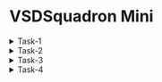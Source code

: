 # VSDSquadron Mini 

<details>
<summary>Task-1</summary>

+ In this program we will be using **RISC-V GNU Compiler Toolchain** to compile our c programs into risc v instructions. 
+ Then we will be using **Iverilog** to compile & simulate our verilog files. 
+ We will be using **GTKwave** to view the relevant waveforms obtained from verilog simulation.
+ Also we will be using **Yosys** to synthesis our RTL.
### Steps to install git

```
 sudo apt-get install git
 git clone https://github.com/kunalg123/vsdflow.git
 cd vsdflow
 chmod 777 opensource_eda_tool_install.sh
 ./opensource_eda_tool_install.sh
 ./vsdflow spi_slave_design_details.csv
 ./vsdflow picorv32_design_details.csv

```
![1](https://github.com/Amrutha3515/vsdmini/assets/150571663/7d1db528-055d-4aa6-a059-d648f1e5b220)

  ### steps to install RISC-V GNU-TOOL CHAIN
  
   + For installing the riscv-gnu tool chain on ubuntu computer first clone the following repository 
```
git clone https://github.com/riscv/riscv-gnu-toolchain   _where_u_want_to_clone_repo
  ```
```
sudo apt-get install autoconf automake autotools-dev curl python3 python3-pip libmpc-dev libmpfr-dev libgmp-dev gawk build-essential bison flex texinfo gperf libtool patchutils bczlib1g-dev libexpat-dev ninja-build git cmake libglib2.0-dev libslirp-dev
 ``` 
#### The above code shows error : unable to locate the libslirp then use
```
sudo apt-get install autoconf automake autotools-dev curl python3 python3-pip libmpc-dev libmpfr-dev libgmp-dev gawk build-essential bison flex texinfo gperf libtool patchutils bc zlib1g-dev libexpat1-dev ninja-build git cmake libglib2.0-dev
cd directory_where_u_want_to_clone_repo
mkdir build
cd build
../configure --prefix=/absolute/path/where/u/want/to/keep/the/tools --enable-multilib
make
```
![4-1](https://github.com/Amrutha3515/vsdmini/assets/150571663/8cf8fb5a-3187-49ff-a44b-7a0ec1092150)

![5](https://github.com/Amrutha3515/vsdmini/assets/150571663/804ccf2e-e71a-4c24-87b0-923e061f03ab)

![7](https://github.com/Amrutha3515/vsdmini/assets/150571663/5889341e-e22f-4f75-af98-3f3981ceaf8e)
### Steps to install Yosys

```
sudo apt install yosys
```

You can verify the installation of yosys as shown below
![2-1](https://github.com/Amrutha3515/vsdmini/assets/150571663/3d291f38-f933-476b-8445-59b6690d12d3)


### Steps to install gcc 

```
 sudo apt install gcc
```
you can verify gcc installation as shown below
![2-2](https://github.com/Amrutha3515/vsdmini/assets/150571663/30a02b54-cb24-4ea6-b147-f85c85bcbf03)

## Steps to install Iverilog


```
 sudo apt-get update
 sudo apt-get -y install iverilog
```
![image](https://github.com/Amrutha3515/vsdmini/assets/150571663/8aa6bf8d-359f-47d8-be9d-ae0f808a5fbc)

The installation can be verified as shown below

![3-1](https://github.com/Amrutha3515/vsdmini/assets/150571663/3a485b68-6db4-4aff-aa47-f13193f454fb)


## Steps to install gtkwave

```
 sudo apt update
 sudo apt install gtkwave
```
![3-2](https://github.com/Amrutha3515/vsdmini/assets/150571663/55a2e7d5-f7e5-4a3f-ab1f-7cf1b3fef9e9)

# Compile a `c` Program Using Riscv Compiler


## Installing Leafpad Text Editor:


We will be using `leafpad` text editor to write our `c` program. The text editor can be installed as shown below (applicable for ubuntu 22.04 version).


```
sudo snap install leafpad 
```
## The Program:

Navigate to the home directory and create a new `.c` file in leafpad as shown below,

```
 cd 
 leafpad sum1ton.c &
```
write a `c program` and use the `save button`or use `ctrl + s`  to save the file. 

```
#include <stdio.h>
int main(){
    int sum = 0, i, n = 5;
    for (i=1; i<=n; ++i){
        sum += i;
    }
    printf("Sum of numbers from 1 to %d is %d \n", n, sum);
    return 0;
}

```

![8](https://github.com/Amrutha3515/vsdmini/assets/150571663/f23f70a9-04bf-4588-9a1b-f1e94de60a76)

## Compilation & Execution


Compile and run the program as below

```
 gcc program_name.c 
 ./a.out 
```
in my case it is sum1ton.c
![9](https://github.com/Amrutha3515/vsdmini/assets/150571663/970bafec-bd71-4319-8cd2-d82b524bd43a)

To view the code you have written and compile the program in riscv gcc compiler follow the below instruction.

```
cat program_name.c
riscv64-unknown-elf-gcc -O1 -mabi=lp64 -march=rv64i -o program_name.o program_name.c
```
in my case it is sum1ton.o sum1ton.c

![14](https://github.com/Amrutha3515/vsdmini/assets/150571663/5120c785-1a2b-46ad-b493-d79e0d6a3f45)

Now open a new tab in terminal using `ctrl + shift + T` and follow below instruction to open the assembly code for the c program we had executed earlier.

```
riscv64-unknown-elf-objdump -d program_name.o
```
to search for `main()` section of our program below the below step,

```
riscv64-unknown-elf-objdump -d program_name.o | less
: /main
```

press `n` key to scrolldown & press `q` to quit.

![t-1](https://github.com/Amrutha3515/vsdmini/assets/150571663/dbfee5f1-1518-4b72-94e0-233e53a7176c)

The above image shows the `main()` section of my program. And as we can see there are 15 instructions in the `main()`. Address of each instruction can be seen. The address of the next instruction is `current address + 4 bytes`. <br>
<br> 
**Total Number of Instructions = (Address of the first instruction of the next instruction block -  Address of the first instruction of the current instruction block) / 4**
<br>
<br>
Therefore, Total number of instructions in main() =  (101c0 - 10184)/4 = (3c/4)<sub>**16**</sub>=(F)<sub>**16**</sub> = (**15**)<sub>**10**</sub>


## Role of -O1 & -Ofast: 

**-O** is a flag which directs the compiler to what extent it needs to optimize a given program, the optimization may be in terms of reducing binary size of the program while compramizing of the speed of execution or optimize the speed of exceution while increasing the binary program size. There are various levels of optimization,
<br>
**-O1** : This flag offers basic optimization, balances binary code size as well as speed. <br>
**-Ofast** : This flag offers aggressive optimizations. It prioritizes speed of execution over the size of compiled binary program size. <br>

Let us compile the same program with **-Ofast** flag.


```
riscv64-unknown-elf-gcc -Ofast -mabi=lp64 -march=rv64i -o program_name.o program_name.c
# In a new terminal tab
riscv64-unknown-elf-objdump -d program_name.o | less
: /main
```
![t](https://github.com/Amrutha3515/vsdmini/assets/150571663/a39fcea4-6911-48e9-9acb-e50e19db3a6c)

The above image shows the `main()` section of my program. And as we can see there are 12 instructions in the `main()`. Address of each instruction can be seen. The address of the next instruction is `current address + 4 bytes`. <br>
<br> 
**Total Number of Instructions = (Address of the first instruction of the next instruction block -  Address of the first instruction of the current instruction block) / 4**
<br>
<br>
Therefore, Total number of instructions in main() =  (101e0 - 101bo)/4 = (30/4)<sub>**16**</sub>=(C)<sub>**16**</sub> = (**12**)<sub>**10**</sub>

we can observe that the Number of instructions is reduced with -Ofast

# Reference:
+ https://www.udemy.com/course/vsd-a-complete-guide-to-install-open-source-eda-tools/
+ https://github.com/riscv-collab/riscv-gnu-toolchain
+ https://photos.onedrive.com/share/E0E9B5EEF85B162E!105257?cid=E0E9B5EEF85B162E&resId=E0E9B5EEF85B162E!105257&authkey=!AFLC_zCyiQ0i1co&ithint=video&e=gdA9TW
+ https://photos.onedrive.com/share/E0E9B5EEF85B162E!56283?cid=E0E9B5EEF85B162E&resId=E0E9B5EEF85B162E!56283&authkey=!AKfV5WV4yZsaIAc&ithint=video&e=ycX4fO
</details>
<details >
 <summary>Task-2</summary>

 As my project is Traffic Flow Controller: Sequential Traffic Light Control System.
 Assuming we have two directions (North-South and East-West) with three LEDs (Red, Yellow, Green) for each direction.
 The sample C code for this project is 
 ```
#include <stdio.h>
#include <unistd.h> // for sleep function

// Define the traffic light states
typedef enum {
    RED,
    GREEN,
    YELLOW
} TrafficLightState;

// Define the directions
typedef enum {
    NS,  // North-South
    EW   // East-West
} Direction;

// Structure to represent a traffic light for a direction
typedef struct {
    TrafficLightState state;
    Direction direction;
} TrafficLight;

// Function to display the current state of the traffic light
void displayLight(TrafficLight *light) {
    const char *dir = (light->direction == NS) ? "North-South" : "East-West";
    switch (light->state) {
        case RED:
            printf("%s Direction: Red Light\n", dir);
            break;
        case GREEN:
            printf("%s Direction: Green Light\n", dir);
            break;
        case YELLOW:
            printf("%s Direction: Yellow Light\n", dir);
            break;
    }
}

int main() {
    TrafficLight nsLight = {RED, NS}; // North-South traffic light
    TrafficLight ewLight = {GREEN, EW}; // East-West traffic light

    while (1) {
        displayLight(&nsLight);
        displayLight(&ewLight);

        // Control the North-South traffic light
        switch (nsLight.state) {
            case RED:
                sleep(15);  // Red light for 15 seconds
                nsLight.state = GREEN;
                ewLight.state = RED;
                break;
            case GREEN:
                sleep(10);  // Green light for 10 seconds
                nsLight.state = YELLOW;
                break;
            case YELLOW:
                sleep(5);  // Yellow light for 5 seconds
                nsLight.state = RED;
                ewLight.state = GREEN;
                break;
        }

        // Control the East-West traffic light
        switch (ewLight.state) {
            case RED:
                // Red light duration is managed by North-South traffic light
                break;
            case GREEN:
                sleep(10);  // Green light for 10 seconds
                ewLight.state = YELLOW;
                break;
            case YELLOW:
                sleep(5);  // Yellow light for 5 seconds
                ewLight.state = RED;
                nsLight.state = GREEN;
                break;
        }
    }

    return 0;
}

```
To complie this code with RISC-V GCC. we can use the following commands on the ubuntu terminal .

```
leafpad demo.c
```
in my case demo is my file name , we can use any other names as you want and write the code that suitable for your selected project and save the file.

![VirtualBox_vsdmini_23_06_2024_20_54_14](https://github.com/Amrutha3515/vsdmini/assets/150571663/cb999ca8-9e44-4a9a-b23f-b2638d063c8e)
![VirtualBox_vsdmini_23_06_2024_20_53_42](https://github.com/Amrutha3515/vsdmini/assets/150571663/e6e353b7-1055-4219-80a8-3d571fd25987)
To compile andview the output of the code use the command
```
gcc demo.c
./a.out
```
![VirtualBox_vsdmini_23_06_2024_22_07_49](https://github.com/Amrutha3515/vsdmini/assets/150571663/30e9e206-026c-45b0-9037-ab7c3510f3c7)

As I Mentioned in the code i gave the delay of 15 seconds to 5 seconds varying according to the colour of the light to change the state. we can observe that from the following video.

 

https://github.com/Amrutha3515/vsdmini/assets/150571663/4631c83b-d29a-410c-86f6-b619a27bd191


</details>
<details >
 <summary>Task-3</summary>
</details>
<details >
 <summary>Task-4</summary>
</details>
